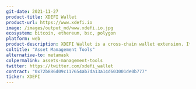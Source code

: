```yaml
---
git-date: 2021-11-27
product-title: XDEFI Wallet
product-url: https://www.xdefi.io
image: /images/output_md/www.xdefi.io.jpg
ecosystem: bitcoin, ethereum, bsc, polygon
platform: web
product-description: XDEFI Wallet is a cross-chain wallet extension. It is the world’s only wallet with native integrations on THORChain, Ethereum + several EVM networks and Terra.
coltitle: "Asset Management Tools"
alternative-to: metamask
colpermalink: assets-management-tools
twitter: https://twitter.com/xdefi_wallet
contract: "0x72b886d09c117654ab7da13a14d603001de0b777"
ticker: XDEFI
---
```

